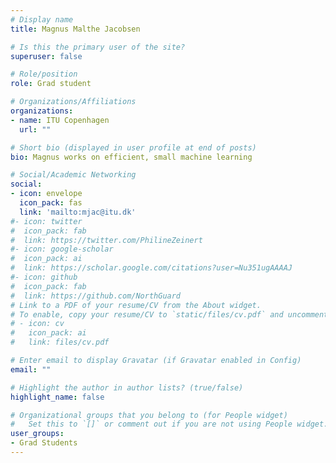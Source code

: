```yaml
---
# Display name
title: Magnus Malthe Jacobsen

# Is this the primary user of the site?
superuser: false

# Role/position
role: Grad student

# Organizations/Affiliations
organizations:
- name: ITU Copenhagen
  url: ""

# Short bio (displayed in user profile at end of posts)
bio: Magnus works on efficient, small machine learning

# Social/Academic Networking
social:
- icon: envelope
  icon_pack: fas
  link: 'mailto:mjac@itu.dk'
#- icon: twitter
#  icon_pack: fab
#  link: https://twitter.com/PhilineZeinert
#- icon: google-scholar
#  icon_pack: ai
#  link: https://scholar.google.com/citations?user=Nu351ugAAAAJ
#- icon: github
#  icon_pack: fab
#  link: https://github.com/NorthGuard
# Link to a PDF of your resume/CV from the About widget.
# To enable, copy your resume/CV to `static/files/cv.pdf` and uncomment the lines below.
# - icon: cv
#   icon_pack: ai
#   link: files/cv.pdf

# Enter email to display Gravatar (if Gravatar enabled in Config)
email: ""

# Highlight the author in author lists? (true/false)
highlight_name: false

# Organizational groups that you belong to (for People widget)
#   Set this to `[]` or comment out if you are not using People widget.
user_groups:
- Grad Students
---
```


